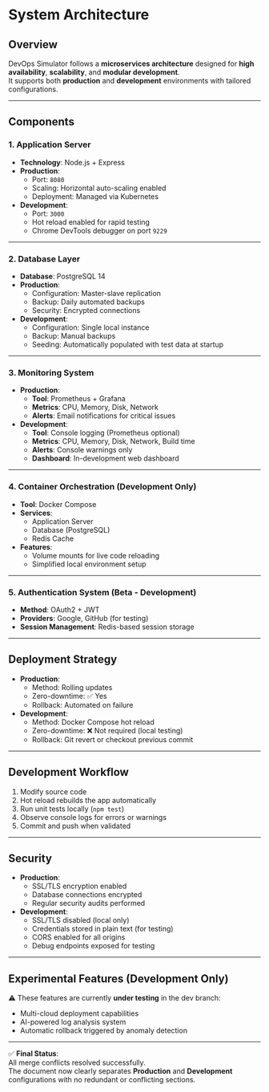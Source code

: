 # System Architecture

## Overview
DevOps Simulator follows a **microservices architecture** designed for **high availability**, **scalability**, and **modular development**.  
It supports both **production** and **development** environments with tailored configurations.

---

## Components

### 1. Application Server
- **Technology**: Node.js + Express  
- **Production**:
  - Port: `8080`
  - Scaling: Horizontal auto-scaling enabled  
  - Deployment: Managed via Kubernetes  
- **Development**:
  - Port: `3000`
  - Hot reload enabled for rapid testing  
  - Chrome DevTools debugger on port `9229`

---

### 2. Database Layer
- **Database**: PostgreSQL 14  
- **Production**:
  - Configuration: Master-slave replication  
  - Backup: Daily automated backups  
  - Security: Encrypted connections  
- **Development**:
  - Configuration: Single local instance  
  - Backup: Manual backups  
  - Seeding: Automatically populated with test data at startup  

---

### 3. Monitoring System
- **Production**:
  - **Tool**: Prometheus + Grafana  
  - **Metrics**: CPU, Memory, Disk, Network  
  - **Alerts**: Email notifications for critical issues  
- **Development**:
  - **Tool**: Console logging (Prometheus optional)  
  - **Metrics**: CPU, Memory, Disk, Network, Build time  
  - **Alerts**: Console warnings only  
  - **Dashboard**: In-development web dashboard  

---

### 4. Container Orchestration (Development Only)
- **Tool**: Docker Compose  
- **Services**:
  - Application Server  
  - Database (PostgreSQL)  
  - Redis Cache  
- **Features**:
  - Volume mounts for live code reloading  
  - Simplified local environment setup  

---

### 5. Authentication System (Beta - Development)
- **Method**: OAuth2 + JWT  
- **Providers**: Google, GitHub (for testing)  
- **Session Management**: Redis-based session storage  

---

## Deployment Strategy
- **Production**:
  - Method: Rolling updates  
  - Zero-downtime: ✅ Yes  
  - Rollback: Automated on failure  
- **Development**:
  - Method: Docker Compose hot reload  
  - Zero-downtime: ❌ Not required (local testing)  
  - Rollback: Git revert or checkout previous commit  

---

## Development Workflow
1. Modify source code  
2. Hot reload rebuilds the app automatically  
3. Run unit tests locally (`npm test`)  
4. Observe console logs for errors or warnings  
5. Commit and push when validated  

---

## Security
- **Production**:
  - SSL/TLS encryption enabled  
  - Database connections encrypted  
  - Regular security audits performed  
- **Development**:
  - SSL/TLS disabled (local only)  
  - Credentials stored in plain text (for testing)  
  - CORS enabled for all origins  
  - Debug endpoints exposed for testing  

---

## Experimental Features (Development Only)
⚠️ These features are currently **under testing** in the dev branch:
- Multi-cloud deployment capabilities  
- AI-powered log analysis system  
- Automatic rollback triggered by anomaly detection  

---

✅ **Final Status**:  
All merge conflicts resolved successfully.  
The document now clearly separates **Production** and **Development** configurations with no redundant or conflicting sections.
